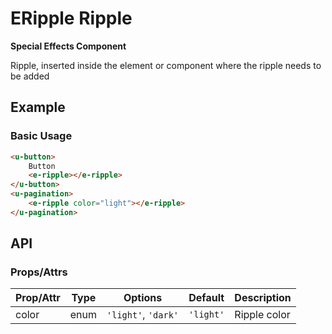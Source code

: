 <!-- The README.md is automatically generated based on api.yaml and docs/*.md for easy viewing on GitHub and NPM. If you need to modify, please view the source file -->

# ERipple Ripple

**Special Effects Component**

Ripple, inserted inside the element or component where the ripple needs to be added

## Example
### Basic Usage

``` html
<u-button>
    Button
    <e-ripple></e-ripple>
</u-button>
<u-pagination>
    <e-ripple color="light"></e-ripple>
</u-pagination>
```

## API
### Props/Attrs

| Prop/Attr | Type | Options | Default | Description |
| --------- | ---- | ------- | ------- | ----------- |
| color | enum | `'light'`, `'dark'` | `'light'` | Ripple color |
